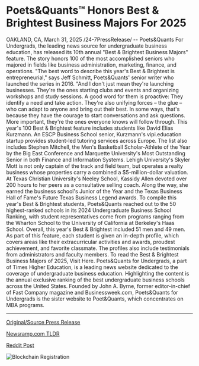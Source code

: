 # Poets&Quants™ Honors Best & Brightest Business Majors For 2025

OAKLAND, CA, March 31, 2025 /24-7PressRelease/ -- Poets&Quants For Undergrads, the leading news source for undergraduate business education, has released its 10th annual "Best & Brightest Business Majors" feature. The story honors 100 of the most accomplished seniors who majored in fields like business administration, marketing, finance, and operations.   "The best word to describe this year's Best & Brightest is entrepreneurial," says Jeff Schmitt, Poets&Quants' senior writer who launched the series in 2016. "And I don't just mean they're launching businesses. They're the ones starting clubs and events and organizing workshops and study sessions. A good word for them is proactive: They identify a need and take action. They're also unifying forces – the glue – who can adapt to anyone and bring out their best. In some ways, that's because they have the courage to start conversations and ask questions. More important, they're the ones everyone knows will follow through.   This year's 100 Best & Brightest feature includes students like David Elias Kurzmann. An ESCP Business School senior, Kurzmann's vipi.education startup provides student-led tutoring services across Europe. The list also includes Stephen Mitchell, the Men's Basketball Scholar-Athlete of the Year by the Big East Conference and Marquette University's Most Outstanding Senior in both Finance and Information Systems. Lehigh University's Skyler Mott is not only captain of the track and field team, but operates a realty business whose properties carry a combined a $5-million-dollar valuation. At Texas Christian University's Neeley School, Kassidy Allen devoted over 200 hours to her peers as a consultative selling coach. Along the way, she earned the business school's Junior of the Year and the Texas Business Hall of Fame's Future Texas Business Legend awards.  To compile this year's Best & Brightest students, Poets&Quants reached out to the 50 highest-ranked schools in its 2024 Undergraduate Business School Ranking, with student representatives come from programs ranging from the Wharton School to the University of California at Berkeley's Haas School. Overall, this year's Best & Brightest included 51 men and 49 men. As part of this feature, each student is given an in-depth profile, which covers areas like their extracurricular activities and awards, proudest achievement, and favorite classmate. The profiles also include testimonials from administrators and faculty members.   To read the Best & Brightest Business Majors of 2025, Visit Here.  Poets&Quants for Undergrads, a part of Times Higher Education, is a leading news website dedicated to the coverage of undergraduate business education. Highlighting the content is the annual exclusive ranking of the best undergraduate business schools across the United States. Founded by John A. Byrne, former editor-in-chief of Fast Company magazine and Businessweek.com, Poets&Quants for Undergrads is the sister website to Poet&Quants, which concentrates on MBA programs. 

---

[Original/Source Press Release](https://www.24-7pressrelease.com/press-release/521198/poetsquants-honors-best-brightest-business-majors-for-2025)
                    

[Newsramp.com TLDR](https://newsramp.com/curated-news/poets-quants-for-undergrads-honors-top-business-majors-of-2025/1d0d6bfe8eb017468faf0060980cd131) 

 



[Reddit Post](https://www.reddit.com/r/AwardsAndRecognition/comments/1jnxmvd/poetsquants_for_undergrads_honors_top_business/) 



![Blockchain Registration](https://cdn.newsramp.app/24-7PressRelease/qrcode/253/31/limeKJBJ.webp)
